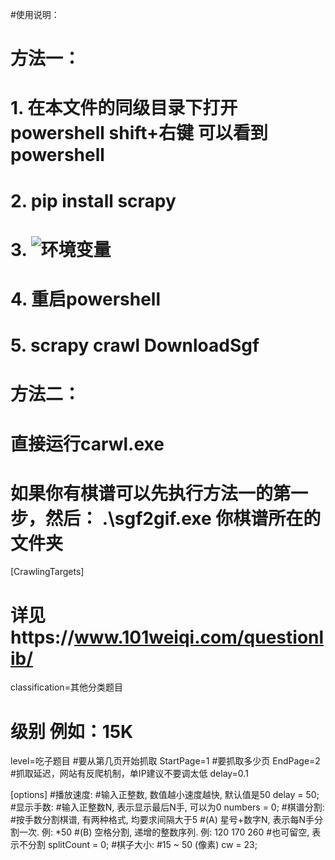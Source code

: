 #使用说明：
# 方法一：
# 1. 在本文件的同级目录下打开powershell shift+右键 可以看到powershell
# 2. pip install scrapy
# 3. ![环境变量](https://zhuanlan.zhihu.com/p/621645640#:~:text=5%E3%80%81%E6%A3%80%E9%AA%8C%E6%98%AF%E5%90%A6%E6%88%90%E5%8A%9F%EF%BC%9Apip%E5%91%BD%E4%BB%A4%E4%B8%80%E8%88%AC%E6%98%AF%E5%9C%A8scripts%E7%9B%AE%E5%BD%95%E9%87%8C%E9%9D%A2%E7%9A%84%EF%BC%8C%E6%89%80%E4%BB%A5%E6%88%91%E4%BB%AC%E5%83%8F%E4%B9%8B%E5%89%8D%E9%82%A3%E6%A0%B7%E8%BF%9B%E5%85%A5%E7%8E%AF%E5%A2%83%E5%8F%98%E9%87%8F%E7%BC%96%E8%BE%91%E7%95%8C%E9%9D%A2%EF%BC%8C%E7%9C%8B%E4%B8%8B%E6%9C%89%E6%B2%A1%E6%9C%89%E8%BF%99%E4%B8%AA%E7%9B%AE%E5%BD%95%E2%80%9C.............%5CPython39%5CScripts%E2%80%9D%EF%BC%8C%E6%B2%A1%E6%9C%89%E7%9A%84%E8%AF%9D%EF%BC%8C%E5%B0%B1%E5%9C%A8python39%E4%B8%8B%E9%9D%A2%E5%BB%BA%E7%AB%8B%E4%B8%80%E4%B8%AAScripts%E7%9B%AE%E5%BD%95%EF%BC%88%E6%B3%A8%E6%84%8F%E5%A4%A7%E5%B0%8F%E5%86%99%EF%BC%9B%E8%BF%98%E6%9C%89%E5%B0%B1%E6%98%AF%E6%88%91%E5%AE%89%E8%A3%85%E7%9A%84Python%E6%98%AF3.9%E7%89%88%E6%9C%AC%E7%9A%84%EF%BC%8C%E5%A6%82%E6%9E%9C%E6%98%AF37%E7%89%88%E6%9C%AC%E7%9A%84%E5%B0%B1%E6%98%AFPython37%EF%BC%8C%E7%9B%AE%E5%BD%95%E6%89%80%E5%9C%A8%E8%B7%AF%E5%BE%84%E4%BB%A5%E5%A4%A7%E5%AE%B6%E5%AE%9E%E9%99%85%E5%AE%89%E8%A3%85%E7%9A%84%E8%B7%AF%E5%BE%84%E4%B8%BA%E5%87%86%EF%BC%89)
# 4. 重启powershell
# 5. scrapy crawl DownloadSgf
# 方法二：
# 直接运行carwl.exe
# 如果你有棋谱可以先执行方法一的第一步，然后： .\sgf2gif.exe 你棋谱所在的文件夹

[CrawlingTargets]
# 详见https://www.101weiqi.com/questionlib/
classification=其他分类题目
# 级别 例如：15K
level=吃子题目
#要从第几页开始抓取
StartPage=1
#要抓取多少页
EndPage=2
#抓取延迟，网站有反爬机制，单IP建议不要调太低
delay=0.1

[options]
#播放速度: 
   #输入正整数, 数值越小速度越快, 默认值是50
delay = 50;
#显示手数:
   #输入正整数N, 表示显示最后N手, 可以为0
numbers = 0;
#棋谱分割:
   #按手数分割棋谱, 有两种格式, 均要求间隔大于5
   #(A) 星号+数字N, 表示每N手分割一次. 例: *50
   #(B) 空格分割, 递增的整数序列. 例: 120 170 260
   #也可留空, 表示不分割
splitCount = 0;
#棋子大小:
	#15 ~ 50 (像素)
cw = 23;


